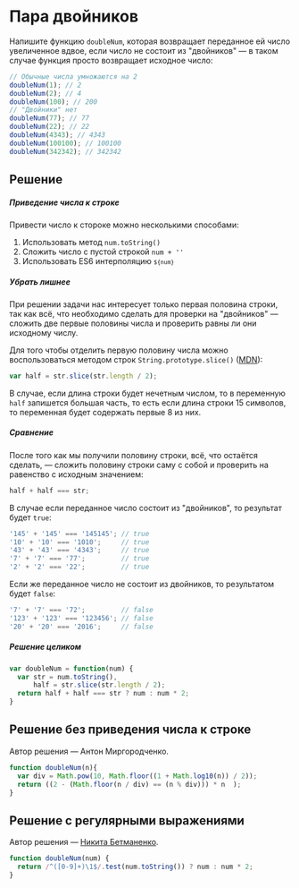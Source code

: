 # Пара двойников

Напишите функцию `doubleNum`, которая возвращает переданное ей число увеличенное вдвое, если число не состоит из "двойников" — в таком случае функция просто возвращает исходное число:
```javascript
// Обычные числа умножаются на 2
doubleNum(1); // 2
doubleNum(2); // 4
doubleNum(100); // 200
// "Двойники" нет
doubleNum(77); // 77
doubleNum(22); // 22
doubleNum(4343); // 4343
doubleNum(100100); // 100100
doubleNum(342342); // 342342
```

## Решение 

##### Приведение числа к строке
Привести число к стороке можно несколькими способами:

1. Использовать метод `num.toString()`
2. Сложить число с пустой строкой `num + ''`
3. Использовать ES6 интерполяцию <code>`${num}`</code> 

##### Убрать лишнее
При решении задачи нас интересует только первая половина строки, так как всё, что необходимо сделать для проверки на "двойников" — сложить две первые половины числа и проверить равны ли они исходному числу. 

Для того чтобы отделить первую половину числа можно воспользоваться методом строк `String.prototype.slice()` ([MDN](https://developer.mozilla.org/ru/docs/Web/JavaScript/Reference/Global_Objects/String/slice)):
```javascript
var half = str.slice(str.length / 2);
```

В случае, если длина строки будет нечетным числом, то в переменную `half` запишется большая часть, то есть если длина строки 15 символов, то переменная будет содержать первые 8 из них.

##### Сравнение 
После того как мы получили половину строки, всё, что остаётся сделать, — сложить половину строки саму с собой и проверить на равенство с исходным значением:
```javascript
half + half === str;
```

В случае если переданное число состоит из "двойников", то результат будет `true`:
```javascript
'145' + '145' === '145145'; // true 
'10' + '10' === '1010';     // true
'43' + '43' === '4343';     // true
'7' + '7' === '77';         // true
'2' + '2' === '22';         // true
```

Если же переданное число не состоит из двойников, то результатом будет `false`:
```javascript
'7' + '7' === '72';         // false
'123' + '123' === '123456'; // false
'20' + '20' === '2016';     // false 
```

##### Решение целиком
```javascript
var doubleNum = function(num) {
  var str = num.toString(),
      half = str.slice(str.length / 2);
  return half + half === str ? num : num * 2;
}
```

## Решение без приведения числа к строке
Автор решения — Антон Миргородченко. 
```javascript
function doubleNum(n){
  var div = Math.pow(10, Math.floor((1 + Math.log10(n)) / 2));
  return ((2 - (Math.floor(n / div) == (n % div))) * n  );
}
```

## Решение с регулярными выражениями
Автор решения — [Никита Бетманенко](https://github.com/betmakh).
```javascript
function doubleNum(num) {
  return /^([0-9]+)\1$/.test(num.toString()) ? num : num * 2;
}
```